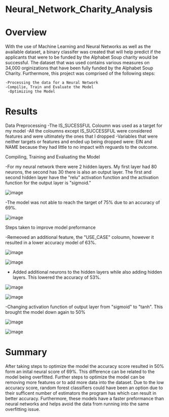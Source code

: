 # Neural_Network_Charity_Analysis

# Overview

   With the use of Machine Learning and Neural Networks as well as the available dataset, a binary classifer was created that will help predict if 
    the applicants that were to be funded by the Alphabet Soup charity would be successful. The dataset that was used contains various measures on 34,000
    orginizations that have been fully funded by the Alphabet Soup Charity. Furthermore, this project was comprised of the following steps:
      
    -Processing the data for a Neural Network
    -Compilie, Train and Evaluate the Model
     -Optimizing the Model
        
 # Results
 
 Data Preprocessing
    -The IS_SUCESSFUL Coloumn was used as a target for my model
    -All the coloumns except IS_SUCCESSFUL were considered features and were ultimately the ones that I dropped
    -Variables that were neither targets or features and ended up being dropped were: EIN and NAME because they had little to no impact with reguards to the
      outcome.
      
  Compiling, Training and Evaluating the Model
    
   -For my neural network there were 2 hidden layers. My first layer had 80 neurons, the second has 30 there is also an output layer. The first and second hidden layer
    have the "relu" activation function and the activation function for the output layer is "sigmoid."
    
 ![image](https://user-images.githubusercontent.com/101299252/184558252-a3ee54d3-b0b5-4c96-893b-d0d02dd41015.png)

   -The model was not able to reach the target of 75% due to an accuracy of 69%.
    
![image](https://user-images.githubusercontent.com/101299252/184558301-8145d0ca-0b41-4665-a092-a81cde3087f7.png)

 Steps taken to improve model preformance
   
   -Remeoved an additional feature, the "USE_CASE" coloumn, however it resulted in a lower accuracy model of 63%.

![image](https://user-images.githubusercontent.com/101299252/184558365-696342d2-a46b-47ef-b3b5-d38e769adf25.png)

![image](https://user-images.githubusercontent.com/101299252/184558357-6341a071-95e7-470f-b8fb-ab9fc55655a0.png)
  
   - Added additional neurons to the hidden layers while also adding hidden layers. This lowered the accuracy of 53%.
    
![image](https://user-images.githubusercontent.com/101299252/184558451-fad4e22d-293e-4f98-bc90-d695aab3df30.png)

![image](https://user-images.githubusercontent.com/101299252/184558456-5bb1ecf8-4dab-44bd-8aba-2c378ae39228.png)

   -Changing activation function of output layer from "sigmoid" to "tanh". This brought the model down again to 50%
    
![image](https://user-images.githubusercontent.com/101299252/184558499-64931d3c-9d73-4383-a3e9-4d240242e70a.png)

![image](https://user-images.githubusercontent.com/101299252/184558507-1c89f9b8-e873-4448-a50a-2777af0593ea.png)

  # Summary
  
   After taking steps to optimize the model the accuracy score resulted in 50% form an inital neural score of 69%. This difference can be related to the model 
    being overfitted. Further steps to optimize the model can be removing more features or to add more data into the dataset. Due to the low accuracy score, 
    random forest classifiers could have been an option due to their sufficent number of estimators the program has which can result in better accuracy. Furthermore,
    these models have a faster preformance than neural networks and helps avoid the data from running into the same overfitting issue. 
